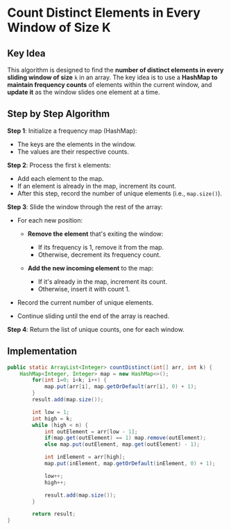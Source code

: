 # Count Distinct Elements in Every Window of Size K

## Key Idea

This algorithm is designed to find the **number of distinct elements in every sliding window of size** `k` in an array. The key idea is to use a **HashMap to maintain frequency counts** of elements within the current window, and **update it** as the window slides one element at a time.

## Step by Step Algorithm

**Step 1**: Initialize a frequency map (HashMap):

- The keys are the elements in the window.
- The values are their respective counts.

**Step 2**: Process the first `k` elements:

- Add each element to the map.
- If an element is already in the map, increment its count.
- After this step, record the number of unique elements (i.e., `map.size()`).

**Step 3**: Slide the window through the rest of the array:

- For each new position:

  - **Remove the element** that's exiting the window:

    - If its frequency is 1, remove it from the map.
    - Otherwise, decrement its frequency count.

  - **Add the new incoming element** to the map:
    - If it's already in the map, increment its count.
    - Otherwise, insert it with count 1.

- Record the current number of unique elements.
- Continue sliding until the end of the array is reached.

**Step 4**: Return the list of unique counts, one for each window.

## Implementation

```java
public static ArrayList<Integer> countDistinct(int[] arr, int k) {
    HashMap<Integer, Integer> map = new HashMap<>();
        for(int i=0; i<k; i++) {
            map.put(arr[i], map.getOrDefault(arr[i], 0) + 1);
        }
        result.add(map.size());

        int low = 1;
        int high = k;
        while (high < n) {
            int outElement = arr[low - 1];
            if(map.get(outElement) == 1) map.remove(outElement);
            else map.put(outElement, map.get(outElement) - 1);

            int inElement = arr[high];
            map.put(inElement, map.getOrDefault(inElement, 0) + 1);

            low++;
            high++;

            result.add(map.size());
        }

        return result;
}
```
